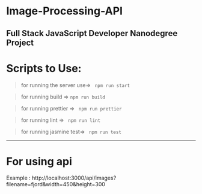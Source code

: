# Image-Processing-API
Full Stack JavaScript Developer Nanodegree Project 
--------
# Scripts to Use:

> for running the server use=>   ``` npm run start```

> for running build =>  ```npm run build```

> for running prettier  =>  ``` npm run prettier```

> for running lint =>  ``` npm run lint```

> for running jasmine test=>  ``` npm run test```
---------
# For using api 
Example :
http://localhost:3000/api/images?filename=fjord&width=450&height=300